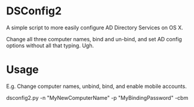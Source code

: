# DSConfig2
A simple script to more easily configure AD Directory Services on OS X.

Change all three computer names, bind and un-bind, and set AD config options without all that typing. Ugh.

# Usage

E.g. Change computer names, unbind, bind, and enable mobile accounts.

dsconfig2.py -n "MyNewComputerName" -p "MyBindingPassword" -cbm
